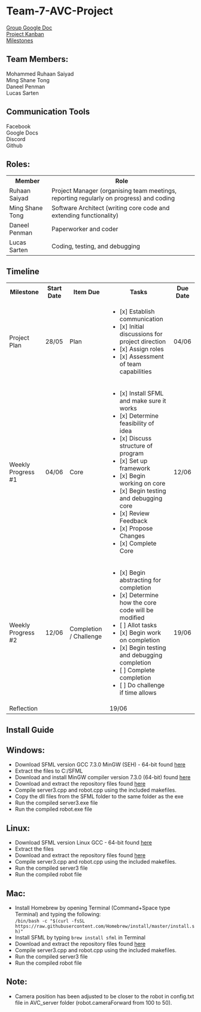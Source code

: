 # Team-7-AVC-Project

[Group Google Doc](https://docs.google.com/document/d/1E5nax8sHvRvkREA-iLWSAP3fB-MumnZg8RVfdBt5z-o/edit?usp=sharing)\
[Project Kanban](https://github.com/ruhaansaiyad/Team-7-AVC-Project/projects/1)\
[Milestones](https://github.com/ruhaansaiyad/Team-7-AVC-Project/milestones)

## Team Members:
Mohammed Ruhaan Saiyad\
Ming Shane Tong\
Daneel Penman\
Lucas Sarten

## Communication Tools
Facebook\
Google Docs\
Discord\
Github

## Roles:
<table>
    <tbody>
        <tr>
            <th>Member</th>
            <th>Role</th>
        </tr>
        <tr>
            <td>Ruhaan Saiyad</td>
            <td>Project Manager (organising team meetings, reporting regularly on progress) and coding</td>
        </tr>
        <tr>
            <td>Ming Shane Tong</td>
            <td>Software Architect (writing core code and extending functionality)</td>
        </tr>
        <tr>
            <td>Daneel Penman</td>
            <td>Paperworker and coder</td>
        </tr>
        <tr>
            <td>Lucas Sarten</td>
            <td>Coding, testing, and debugging</td>
        </tr>
    </tbody>
</table>

## Timeline
<table>
    <tbody>
        <tr>
            <th>Milestone</th>
            <th>Start Date</th>
            <th>Item Due</th>
            <th>Tasks</th>
            <th>Due Date</th>
        </tr>
        <tr>
            <td>Project Plan</td>
            <td>28/05</td>
            <td>Plan</td>
            <td>
                <ul>
                    <li> [x] Establish communication</li>
                    <li> [x] Initial discussions for project direction</li>
                    <li> [x] Assign roles</li>
                    <li> [x] Assessment of team capabilities </li>
                </ul>
            </td>
            <td>04/06</td>
        </tr>
        <tr>
            <td>Weekly Progress #1</td>
            <td>04/06</td>
            <td>Core</td>
            <td>
                <ul>
                    <li> [x] Install SFML and make sure it works</li>
                    <li> [x] Determine feasibility of idea</li>
                    <li> [x] Discuss structure of program</li>
                    <li> [x] Set up framework</li>
                    <li> [x] Begin working on core</li>
                    <li> [x] Begin testing and debugging core</li>
                    <li> [x] Review Feedback</li>
                    <li> [x] Propose Changes</li>
                    <li> [x] Complete Core</li>
                </ul>
            </td>
            <td>12/06</td>
        </tr>
        <tr>
            <td>Weekly Progress #2</td>
            <td>12/06</td>
            <td>Completion / Challenge</td>
            <td>
                <ul>
                    <li> [x] Begin abstracting for completion</li>
                    <li> [x] Determine how the core code will be modified</li>
                    <li> [ ] Allot tasks</li>
                    <li> [x] Begin work on completion</li>
                    <li> [x] Begin testing and debugging completion</li>
                    <li> [ ] Complete completion</li>
                    <li> [ ] Do challenge if time allows</li>
                </ul>
            </td>
            <td>19/06</td>
        </tr>
        <tr>
            <td>Reflection</td>
            <td></td>
            <td></td>
            <td>19/06</td>
        </tr>
    </tbody>
</table>

## Install Guide

## Windows:
- Download SFML version GCC 7.3.0 MinGW (SEH) - 64-bit found [here](https://www.sfml-dev.org/download/sfml/2.5.1/)  
- Extract the files to C:/SFML
- Download and install MinGW compiler version 7.3.0 (64-bit) found [here](https://sourceforge.net/projects/mingw-w64/files/Toolchains%20targetting%20Win64/Personal%20Builds/mingw-builds/7.3.0/threads-posix/seh/x86_64-7.3.0-release-posix-seh-rt_v5-rev0.7z/download)
- Download and extract the repository files found [here](https://github.com/ruhaansaiyad/Team-7-AVC-Project/archive/master.zip)
- Compile server3.cpp and robot.cpp using the included makefiles.
- Copy the dll files from the SFML folder to the same folder as the exe
- Run the compiled server3.exe file
- Run the compiled robot.exe file
## Linux: 
- Download SFML version Linux GCC - 64-bit found [here](https://www.sfml-dev.org/download/sfml/2.5.1/)  
- Extract the files
- Download and extract the repository files found [here](https://github.com/ruhaansaiyad/Team-7-AVC-Project/archive/master.zip)
- Compile server3.cpp and robot.cpp using the included makefiles.
- Run the compiled server3 file
- Run the compiled robot file
## Mac: 
- Install Homebrew by opening Terminal (Command+Space type Terminal) and typing the following:       
```/bin/bash -c "$(curl -fsSL https://raw.githubusercontent.com/Homebrew/install/master/install.sh)"``` 
- Install SFML by typing ```brew install sfml``` in Terminal 
- Download and extract the repository files found [here](https://github.com/ruhaansaiyad/Team-7-AVC-Project/archive/master.zip)
- Compile server3.cpp and robot.cpp using the included makefiles.
- Run the compiled server3 file
- Run the compiled robot file

## Note:
- Camera position has been adjusted to be closer to the robot in config.txt file in AVC_server folder (robot.cameraForward from 100 to 50).
